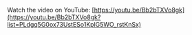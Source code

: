 Watch the video on YouTube: [https://youtu.be/Bb2bTXVo8gk](https://youtu.be/Bb2bTXVo8gk?list=PLdgq5G0ox73UstESo1KplG5WO_rstKnSx)